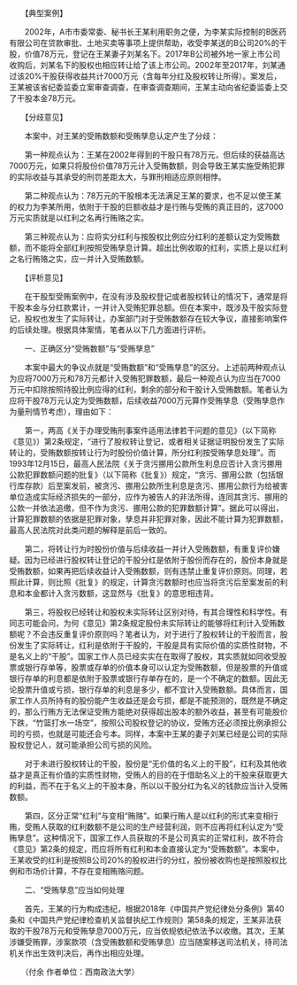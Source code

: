 　　【典型案例】

　　2002年，A市市委常委、秘书长王某利用职务之便，为李某实际控制的B医药有限公司在贷款审批、土地买卖等事项上提供帮助，收受李某送的B公司20%的干股，价值78万元，登记在王某妻子刘某名下。2017年B公司被外地一家上市公司收购后，刘某名下的股权也相应转让给了该上市公司。2002年至2017年，刘某通过该20%干股获得收益共计7000万元（含每年分红及股权转让所得）。案发后，王某被该省纪委监委立案审查调查，在审查调查期间，王某主动向省纪委监委上交了干股本金78万元。

　　【分歧意见】

　　本案中，对王某的受贿数额和受贿孳息认定产生了分歧：

　　第一种观点认为：王某在2002年得到的干股只有78万元，但后续的获益高达7000万元，如果只将股份价值78万元计入受贿数额，则会导致王某实施受贿犯罪的实际收益与其承受的刑罚差距太大，与罪刑相适应原则相悖。

　　第二种观点认为：78万元的干股根本无法满足王某的要求，也不足以使王某的权力为李某所用，依附于干股的巨额收益才是行贿与受贿的真正目的，这7000万元实质就是以红利之名再行贿赂之实。

　　第三种观点认为：应将实分红利与按股权比例应分红利的差额认定为受贿数额，而不能将全部红利按照受贿孳息计算。超出比例收取的红利，实质上是以红利之名行贿赂之实，应一并计入受贿数额。

　　【评析意见】

　　在干股型受贿案例中，在没有涉及股权登记或者股权转让的情况下，通常是将干股本金与分红款累计，一并计入受贿犯罪总额。但在本案中，既涉及干股实际登记，股权也发生了实际转让，办案部门对于受贿数额存在较大争议，直接影响案件的后续处理。根据具体案情，笔者从以下几方面进行评析。

　　一、正确区分“受贿数额”与“受贿孳息”

　　本案中最大的争议点就是“受贿数额”和“受贿孳息”的区分。上述前两种观点认为应将7000万元和78万元都计入受贿犯罪数额，最后一种观点认为应当在7000万元中扣除按照持股比例应得的红利，剩余的部分和干股计入受贿数额。笔者认为应将干股78万元认定为受贿数额，后续收益7000万元算作受贿孳息（受贿孳息作为量刑情节考虑），理由如下：

　　第一，两高《关于办理受贿刑事案件适用法律若干问题的意见》（以下简称《意见》）第2条规定，“进行了股权转让登记，或者相关证据证明股份发生了实际转让的，受贿数额按转让行为时股份价值计算，所分红利按受贿孳息处理”。而1993年12月15日，最高人民法院《关于贪污挪用公款所生利息应否计入贪污挪用公款犯罪数额问题的批复》（以下简称《批复》）规定，“贪污、挪用公款（包括银行库存款）后至案发前，被贪污、挪用公款所生利息是贪污、挪用公款行为给被害单位造成实际经济损失的一部分，应作为被告人的非法所得，连同其贪污、挪用的公款一并依法追缴，但不作为贪污、挪用公款的犯罪数额计算”。据此可以得出，计算犯罪数额的依据是犯罪对象，孳息并非犯罪对象，因此不能计算为犯罪数额，最高人民法院对此类问题的解释是前后一致的。

　　第二，将转让行为时股份价值与后续收益一并计入受贿数额，有重复评价嫌疑。因为已经进行股权转让登记的干股分红是依附于股份而存在的，股份本身就是受贿数额，如果再把后续收益计入受贿数额，则有违禁止重复评价原则。同理，若照此计算，则比照《批复》的规定，计算贪污数额时也应当将贪污后至案发前的利息和本金都计入贪污数额，这显然与《批复》的意思相违背。

　　第三，将股权已经转让和股权未实际转让区别对待，有其合理性和科学性。有同志可能会问，为何《意见》第2条规定股份未实际转让的能够将红利计入受贿数额呢？不会违反重复评价原则吗？笔者认为，对于进行了股权转让的干股而言，股份发生了实际转让，红利是依附于干股的，干股是具有实际价值的实质性财物，不是名义上的“干股”。国家工作人员已经实实在在取得了股权，其实质就如同收受股票或银行存单等，股票或存单的价值本身可以认定为受贿数额，但是股票的升值或银行存单的利息都是依附于股票或银行存单存在的，是一个不确定的数额。因此无论股票升值或亏损，银行存单的利息是多少，都不宜计入受贿数额。具体而言，国家工作人员所持有的股份能产生收益还是会亏损，都是不能预测的，既然是不确定的，那么行贿方无法保证受贿方能绝对获得超出股本的额外收益，甚至有可能股价下跌，“竹篮打水一场空”，按照公司股权登记的协议，受贿方还必须按比例承担公司的亏损，也就是可能还会亏本。同样，本案中王某的妻子刘某已经是公司的实际股权登记人，就可能承担公司亏损的风险。

　　对于未进行股权转让的干股，股份是“无价值的名义上的干股”，红利及其他收益才是真正有价值的实质性财物，受贿人的目的在于借助名义上的干股来获取更大的利益，而不在于名义上的干股本身，所以以干股分红为名义的钱款应当计入受贿数额。

　　第四，区分正常“红利”与变相“贿赂”。如果行贿人是以红利的形式来变相行贿，受贿人获取的红利数额不是公司的生产经营利润，则不应再将红利认定为“受贿孳息”。这种情况下，国家工作人员获取的不是公司真实的正常红利，故不符合《意见》第2条的规定，而应将所有红利和本金直接认定为“受贿数额”。本案中，王某收受的红利是按照B公司20%的股权进行的分红，股份被收购也是按照股权比例和市场价计算，不存在变相贿赂问题。

　　二、“受贿孳息”应当如何处理

　　首先，王某的行为构成违纪，根据2018年《中国共产党纪律处分条例》第40条和《中国共产党纪律检查机关监督执纪工作规则》第58条的规定，王某非法获取的干股78万元和受贿孳息7000万元，应当依规依纪依法予以收缴。其次，王某涉嫌受贿罪，涉案款项（含受贿数额和受贿孳息）应当随案移送司法机关，待司法机关作出生效判决后，再作出相应处理。

　　（付余 作者单位：西南政法大学）